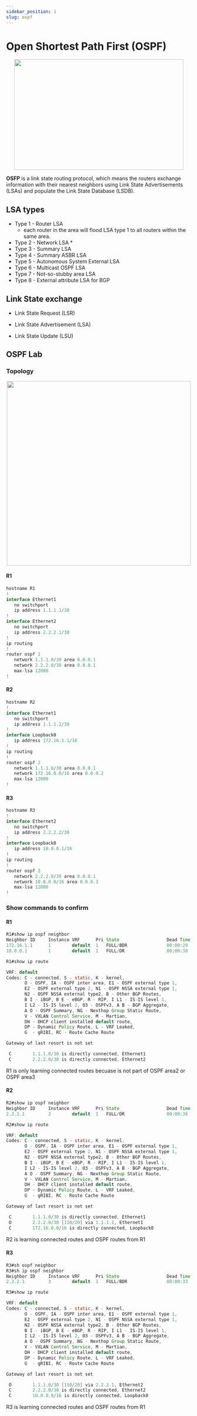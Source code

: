 ```yaml
---
sidebar_position: 1
slug: ospf
---
```


# Open Shortest Path First (OSPF)

<p align="center">
    <img width="460" height="300" src="/netdb/img/networkdiagrams/OSPF.svg"/>
</p>

**OSFP** is a link state routing protocol, which means the routers exchange information with their nearest neighbors using Link State Advertisements (LSAs) and populate the Link State Database (LSDB). 

## LSA types 

* Type 1 - Router LSA 
    * each router in the area will flood LSA type 1 to all routers within the same area. 
* Type 2 - Network LSA
    * 
* Type 3 - Summary LSA
* Type 4 - Summary ASBR LSA
* Type 5 - Autonomous System External LSA
* Type 6 - Multicast OSPF LSA
* Type 7 - Not-so-stubby area LSA
* Type 8 - External attribute LSA for BGP


## Link State exchange 

* Link State Request (LSR)

* Link State Advertisement (LSA)

* Link State Update (LSU)


## OSPF Lab 


### Topology

<p align="center">
    <img width="500" height="500" src="/netdb/img/networkdiagrams/OSPFLab.svg"/>
</p>

#### R1

```java
hostname R1
!
interface Ethernet1
   no switchport
   ip address 1.1.1.1/30
!
interface Ethernet2
   no switchport
   ip address 2.2.2.1/30
!
ip routing
!
router ospf 1
   network 1.1.1.0/30 area 0.0.0.1
   network 2.2.2.0/30 area 0.0.0.1
   max-lsa 12000
!
```

#### R2

```java
hostname R2
!
interface Ethernet1
   no switchport
   ip address 1.1.1.2/30
!
interface Loopback0
   ip address 172.16.1.1/16
!
ip routing
!
router ospf 2
   network 1.1.1.0/30 area 0.0.0.1
   network 172.16.0.0/16 area 0.0.0.2
   max-lsa 12000
!
```

#### R3

```java
hostname R3
!
interface Ethernet2
   no switchport
   ip address 2.2.2.2/30
!
interface Loopback0
   ip address 10.0.0.1/16
!
ip routing
!
router ospf 3
   network 2.2.2.0/30 area 0.0.0.1
   network 10.0.0.0/16 area 0.0.0.3
   max-lsa 12000
!
```

### Show commands to confirm 

#### R1

```java
R1#show ip ospf neighbor
Neighbor ID     Instance VRF      Pri State                  Dead Time   Address         Interface
172.16.1.1      1        default  1   FULL/BDR               00:00:29    1.1.1.2         Ethernet1
10.0.0.1        1        default  1   FULL/DR                00:00:38    2.2.2.2         Ethernet2

R1#show ip route

VRF: default
Codes: C - connected, S - static, K - kernel,
       O - OSPF, IA - OSPF inter area, E1 - OSPF external type 1,
       E2 - OSPF external type 2, N1 - OSPF NSSA external type 1,
       N2 - OSPF NSSA external type2, B - Other BGP Routes,
       B I - iBGP, B E - eBGP, R - RIP, I L1 - IS-IS level 1,
       I L2 - IS-IS level 2, O3 - OSPFv3, A B - BGP Aggregate,
       A O - OSPF Summary, NG - Nexthop Group Static Route,
       V - VXLAN Control Service, M - Martian,
       DH - DHCP client installed default route,
       DP - Dynamic Policy Route, L - VRF Leaked,
       G  - gRIBI, RC - Route Cache Route

Gateway of last resort is not set

 C        1.1.1.0/30 is directly connected, Ethernet1
 C        2.2.2.0/30 is directly connected, Ethernet2

```
R1 is only learning connected routes becuase is not part of OSPF area2 or OSPF area3

#### R2
```java
R2#show ip ospf neighbor
Neighbor ID     Instance VRF      Pri State                  Dead Time   Address         Interface
2.2.2.1         2        default  1   FULL/DR                00:00:36    1.1.1.1         Ethernet1

R2#show ip route

VRF: default
Codes: C - connected, S - static, K - kernel,
       O - OSPF, IA - OSPF inter area, E1 - OSPF external type 1,
       E2 - OSPF external type 2, N1 - OSPF NSSA external type 1,
       N2 - OSPF NSSA external type2, B - Other BGP Routes,
       B I - iBGP, B E - eBGP, R - RIP, I L1 - IS-IS level 1,
       I L2 - IS-IS level 2, O3 - OSPFv3, A B - BGP Aggregate,
       A O - OSPF Summary, NG - Nexthop Group Static Route,
       V - VXLAN Control Service, M - Martian,
       DH - DHCP client installed default route,
       DP - Dynamic Policy Route, L - VRF Leaked,
       G  - gRIBI, RC - Route Cache Route

Gateway of last resort is not set

 C        1.1.1.0/30 is directly connected, Ethernet1
 O        2.2.2.0/30 [110/20] via 1.1.1.1, Ethernet1
 C        172.16.0.0/16 is directly connected, Loopback0
```

R2 is learning connected routes and OSPF routes from R1

#### R3
```java
R3#sh ospf neighbor
R3#sh ip ospf neighbor
Neighbor ID     Instance VRF      Pri State                  Dead Time   Address         Interface
2.2.2.1         3        default  1   FULL/BDR               00:00:33    2.2.2.1         Ethernet2

R3#show ip route

VRF: default
Codes: C - connected, S - static, K - kernel,
       O - OSPF, IA - OSPF inter area, E1 - OSPF external type 1,
       E2 - OSPF external type 2, N1 - OSPF NSSA external type 1,
       N2 - OSPF NSSA external type2, B - Other BGP Routes,
       B I - iBGP, B E - eBGP, R - RIP, I L1 - IS-IS level 1,
       I L2 - IS-IS level 2, O3 - OSPFv3, A B - BGP Aggregate,
       A O - OSPF Summary, NG - Nexthop Group Static Route,
       V - VXLAN Control Service, M - Martian,
       DH - DHCP client installed default route,
       DP - Dynamic Policy Route, L - VRF Leaked,
       G  - gRIBI, RC - Route Cache Route

Gateway of last resort is not set

 O        1.1.1.0/30 [110/20] via 2.2.2.1, Ethernet2
 C        2.2.2.0/30 is directly connected, Ethernet2
 C        10.0.0.0/16 is directly connected, Loopback0
```

R3 is learning connected routes and OSPF routes from R1